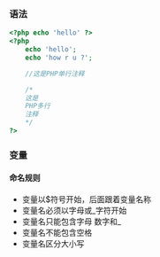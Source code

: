 ### 语法

```PHP
<?php echo 'hello' ?>
<?php
    echo 'hello';
    echo 'how r u ?';

    //这是PHP单行注释

    /*
    这是
    PHP多行
    注释
    */
?>
```

### 变量

#### 命名规则

- 变量以\$符号开始，后面跟着变量名称
- 变量名必须以字母或\_字符开始
- 变量名只能包含字母 数字和\_
- 变量名不能包含空格
- 变量名区分大小写

